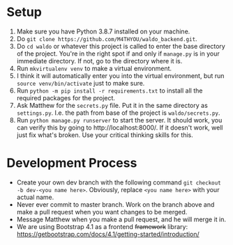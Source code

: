 # Setup

1. Make sure you have Python 3.8.7 installed on your machine.
2. Do `git clone https://github.com/M4THYOU/waldo_backend.git`.
3. Do `cd waldo` or whatever this project is called to enter the base directory of the project. You're in the right spot if and only if `manage.py` is in your immediate directory. If not, go to the directory where it is.
4. Run `mkvirtualenv venv` to make a virtual environment.
5. I think it will automatically enter you into the virtual environment, but run `source venv/bin/activate` just to make sure.
6. Run `python -m pip install -r requirements.txt` to install all the required packages for the project.
7. Ask Matthew for the `secrets.py` file. Put it in the same directory as `settings.py`. I.e. the path from base of the project is `waldo/secrets.py`.
8. Run `python manage.py runserver` to start the server. It should work, you can verify this by going to http://localhost:8000/. If it doesn't work, well just fix what's broken. Use your critical thinking skills for this.

# Development Process
* Create your own dev branch with the following command `git checkout -b dev-<you name here>`. Obviously, replace `<you name here>` with your actual name.
* Never ever commit to master branch. Work on the branch above and make a pull request when you want changes to be merged.
* Message Matthew when you make a pull request, and he will merge it in.
* We are using Bootstrap 4.1 as a frontend ~~framework~~ library: https://getbootstrap.com/docs/4.1/getting-started/introduction/ 